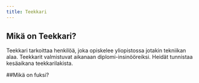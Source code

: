 ```yaml
---
title: Teekkari
---
```

## Mikä on Teekkari?  
Teekkari tarkoittaa henkilöä, joka opiskelee yliopistossa jotakin tekniikan alaa. Teekkarit valmistuvat aikanaan diplomi-insinööreiksi. Heidät tunnistaa kesäaikana teekkarilakista.

##Mikä on fuksi?
